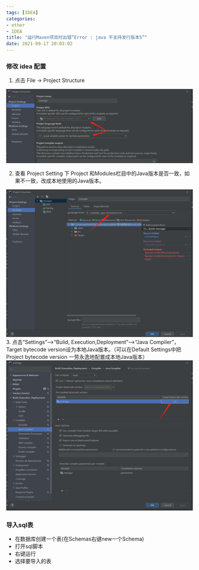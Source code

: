 ```yaml
---
tags: [IDEA]
categories: 
- other
- IDEA
title: "运行Maven项目时出错“Error : java 不支持发行版本5”"
date: 2021-09-17 20:03:02
---
```


### 修改 idea 配置

1. 点击 File -> Project Structure
<img src="/uploads/img/idea/idea_1.png">
<!-- more -->

2. 查看 Project Setting 下 Project 和Modules栏目中的Java版本是否一致，如果不一致，改成本地使用的Java版本。
<img src="/uploads/img/idea/idea_2.png">
3. 点击“Settings”-->“Bulid, Execution,Deployment”-->“Java Compiler”，Target bytecode version设为本地Java版本。（可以在Default Settings中把Project bytecode version 一劳永逸地配置成本地Java版本）
<img src="/uploads/img/idea/idea_3.png">

### 导入sql表

 * 在数据库创建一个表(在Schemas右键new一个Schema)
 * 打开sql脚本
 * 右键运行
 * 选择要导入的表